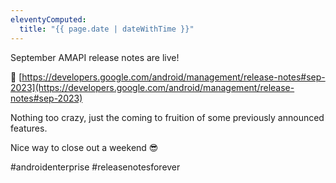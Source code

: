 ```yaml
---
eleventyComputed:
  title: "{{ page.date | dateWithTime }}"
---
```

September AMAPI release notes are live!

🔗 [https://developers.google.com/android/management/release-notes#sep-2023](https://developers.google.com/android/management/release-notes#sep-2023)

Nothing too crazy, just the coming to fruition of some previously announced features.

Nice way to close out a weekend 😎

#androidenterprise #releasenotesforever